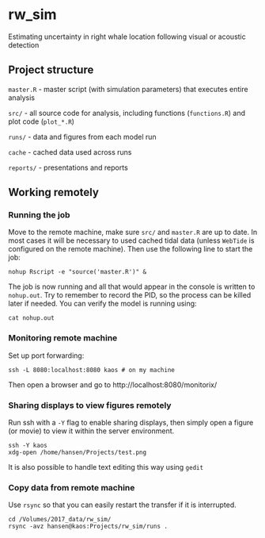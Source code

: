 # rw_sim
Estimating uncertainty in right whale location following visual or acoustic detection

## Project structure

`master.R` - master script (with simulation parameters) that executes entire analysis  

`src/` - all source code for analysis, including functions (`functions.R`) and plot code (`plot_*.R`)  

`runs/` - data and figures from each model run  

`cache` - cached data used across runs  

`reports/` - presentations and reports  

## Working remotely

### Running the job

Move to the remote machine, make sure `src/` and `master.R` are up to date. In most cases it will be necessary to used cached tidal data (unless `WebTide` is configured on the remote machine). Then use the following line to start the job:
```
nohup Rscript -e "source('master.R')" &
```
The job is now running and all that would appear in the console is written to `nohup.out`. Try to remember to record the PID, so the process can be killed later if needed. You can verify the model is running using:
```
cat nohup.out
```

### Monitoring remote machine

Set up port forwarding:
```
ssh -L 8080:localhost:8080 kaos # on my machine
```

Then open a browser and go to http://localhost:8080/monitorix/

### Sharing displays to view figures remotely

Run ssh with a `-Y` flag to enable sharing displays, then simply open a figure (or movie) to view it within the server environment.
```
ssh -Y kaos
xdg-open /home/hansen/Projects/test.png
```

It is also possible to handle text editing this way using `gedit`

### Copy data from remote machine
Use `rsync` so that you can easily restart the transfer if it is interrupted.
```
cd /Volumes/2017_data/rw_sim/
rsync -avz hansen@kaos:Projects/rw_sim/runs .
```
